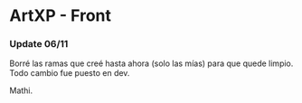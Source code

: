 # ArtXP - Front

### Update 06/11
Borré las ramas que creé hasta ahora (solo las mías) para que quede limpio. Todo cambio fue puesto en dev.

Mathi.
